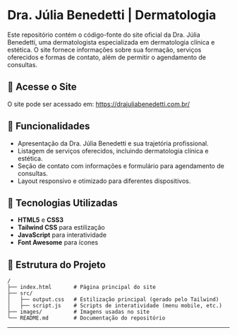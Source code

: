 # Dra. Júlia Benedetti | Dermatologia

Este repositório contém o código-fonte do site oficial da Dra. Júlia Benedetti, uma dermatologista especializada em dermatologia clínica e estética. O site fornece informações sobre sua formação, serviços oferecidos e formas de contato, além de permitir o agendamento de consultas.

## 🔗 Acesse o Site
O site pode ser acessado em: https://drajuliabenedetti.com.br/

## 📌 Funcionalidades
- Apresentação da Dra. Júlia Benedetti e sua trajetória profissional.
- Listagem de serviços oferecidos, incluindo dermatologia clínica e estética.
- Seção de contato com informações e formulário para agendamento de consultas.
- Layout responsivo e otimizado para diferentes dispositivos.

## 🚀 Tecnologias Utilizadas
- **HTML5** e **CSS3**
- **Tailwind CSS** para estilização
- **JavaScript** para interatividade
- **Font Awesome** para ícones

## 📂 Estrutura do Projeto
```
/
├── index.html       # Página principal do site
├── src/
│   ├── output.css   # Estilização principal (gerado pelo Tailwind)
│   ├── script.js    # Scripts de interatividade (menu mobile, etc.)
├── images/          # Imagens usadas no site
└── README.md        # Documentação do repositório
```

---

